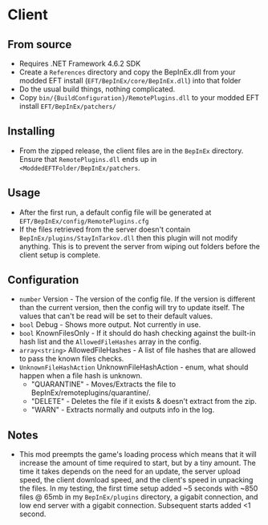 # Client

## From source

* Requires .NET Framework 4.6.2 SDK
* Create a `References` directory and copy the BepInEx.dll from your modded EFT install (`EFT/BepInEx/core/BepInEx.dll`) into that folder
* Do the usual build things, nothing complicated.
* Copy `bin/{BuildConfiguration}/RemotePlugins.dll` to your modded EFT install `EFT/BepInEx/patchers/`

## Installing

* From the zipped release, the client files are in the `BepInEx` directory. Ensure that `RemotePlugins.dll` ends up in `<ModdedEFTFolder/BepInEx/patchers`.

## Usage

* After the first run, a default config file will be generated at `EFT/BepInEx/config/RemotePlugins.cfg`
* If the files retrieved from the server doesn't contain `BepInEx/plugins/StayInTarkov.dll` then this plugin will not modify anything. This is to prevent the server from wiping out folders before the client setup is complete.

## Configuration

* `number` Version - The version of the config file. If the version is different than the current version, then the config will try to update itself. The values that can't be read will be set to their default values.
* `bool` Debug - Shows more output. Not currently in use.
* `bool` KnownFilesOnly - If it should do hash checking against the built-in hash list and the `AllowedFileHashes` array in the config.
* `array<string>` AllowedFileHashes - A list of file hashes that are allowed to pass the known files checks.
* `UnknownFileHashAction` UnknownFileHashAction - enum, what should happen when a file hash is unknown.
  * "QUARANTINE" - Moves/Extracts the file to BepInEx/remoteplugins/quarantine/.
  * "DELETE" - Deletes the file if it exists & doesn't extract from the zip.
  * "WARN" - Extracts normally and outputs info in the log.

## Notes

* This mod preempts the game's loading process which means that it will increase the amount of time required to start, but by a tiny amount. The time it takes depends on the need for an update, the server upload speed, the client download speed, and the client's speed in unpacking the files. In my testing, the first time setup added ~5 seconds with ~850 files @ 65mb in my `BepInEx/plugins` directory, a gigabit connection, and low end server with a gigabit connection. Subsequent starts added <1 second.
